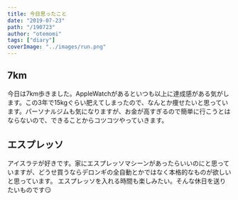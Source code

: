 ```yaml
---
title: 今日思ったこと
date: "2019-07-23"
path: "/190723"
author: "otemomi"
tags: ["diary"]
coverImage: "../images/run.png"
---
```


## 7km
今日は7km歩きました。AppleWatchがあるといつも以上に達成感がある気がします。この3年で15kgぐらい肥えてしまったので、なんとか痩せたいと思っています。パーソナルジムも気になりますが、お金が高すぎるので簡単に行こうとはならないので、できることからコツコツやっていきます。

## エスプレッソ
アイスラテが好きです。家にエスプレッソマシーンがあったらいいのにと思っていますが、どうせ買うならデロンギの全自動とかではなく本格的なものが欲しいと思っています。
エスプレッソを入れる時間も楽しみたい。そんな休日を送りたいものです😏